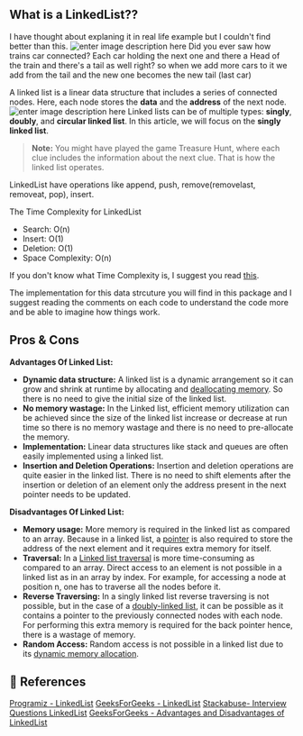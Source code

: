 
## What is a LinkedList??
I have thought about explaning it in real life example but I couldn't find better than this.
![enter image description here](https://mir-s3-cdn-cf.behance.net/project_modules/disp/0d8f8410905773.560ed8d7374db.gif)
Did you ever saw how trains car connected? Each car holding the next one and there a Head of the train and there's a tail as well right? so when we add more cars to it we add from the tail and the new one becomes the new tail (last car)


A linked list is a linear data structure that includes a series of connected nodes. Here, each node stores the **data** and the **address** of the next node.
![enter image description here](https://cdn.programiz.com/sites/tutorial2program/files/linked-list-concept.png)
Linked lists can be of multiple types: **singly**, **doubly**, and **circular linked list**. In this article, we will focus on the **singly linked list**.

> **Note:** You might have played the game Treasure Hunt, where each clue includes the information about the next clue. That is how the linked list operates.

LinkedList have operations like append, push, remove(removelast, removeat, pop), insert.

The Time Complexity for LinkedList

- Search: O(n)
- Insert: O(1)
- Deletion: O(1)
- Space Complexity: O(n)

If you don't know what Time Complexity is, I suggest you read [this](https://www.geeksforgeeks.org/understanding-time-complexity-simple-examples/).

The implementation for this data strcuture  you will find in this package and I suggest reading the comments on each code to understand the code more and be able to imagine how things work.


## Pros & Cons
**Advantages Of Linked List:**

-   **Dynamic data structure:**  A linked list is a dynamic arrangement so it can grow and shrink at runtime by allocating and  [deallocating memory](https://www.geeksforgeeks.org/how-to-deallocate-memory-without-using-free-in-c/). So there is no need to give the initial size of the linked list.
-   **No memory wastage:**  In the Linked list, efficient memory utilization can be achieved since the size of the linked list increase or decrease at run time so there is no memory wastage and there is no need to pre-allocate the memory.
-   **Implementation:**  Linear data structures like stack and queues are often easily implemented using a linked list.
-   **Insertion and Deletion Operations:**  Insertion and deletion operations are quite easier in the linked list. There is no need to shift elements after the insertion or deletion of an element only the address present in the next pointer needs to be updated.

**Disadvantages Of Linked List:**

-   **Memory usage:**  More memory is required in the linked list as compared to an array. Because in a linked list, a  [pointer](https://www.geeksforgeeks.org/pointers-in-c-and-c-set-1-introduction-arithmetic-and-array/)  is also required to store the address of the next element and it requires extra memory for itself.
-   **Traversal:**  In a  [Linked list traversal](https://www.geeksforgeeks.org/recursive-insertion-and-traversal-linked-list/)  is more time-consuming as compared to an array. Direct access to an element is not possible in a linked list as in an array by index. For example, for accessing a node at position n, one has to traverse all the nodes before it.
-   **Reverse Traversing:**  In a singly linked list reverse traversing is not possible, but in the case of a  [doubly-linked list](https://www.geeksforgeeks.org/doubly-linked-list/), it can be possible as it contains a pointer to the previously connected nodes with each node. For performing this extra memory is required for the back pointer hence, there is a wastage of memory.
-   **Random Access:**  Random access is not possible in a linked list due to its  [dynamic memory allocation](https://www.geeksforgeeks.org/what-is-dynamic-memory-allocation/).

## 📒 References

[Programiz - LinkedList](https://www.programiz.com/dsa/linked-list)
[GeeksForGeeks - LinkedList](https://www.geeksforgeeks.org/data-structures/linked-list/)
[Stackabuse- Interview Questions LinkedList](https://stackabuse.com/linked-list-programming-interview-questions/)
[GeeksForGeeks - Advantages and Disadvantages of LinkedList](https://www.geeksforgeeks.org/advantages-and-disadvantages-of-linked-list/)